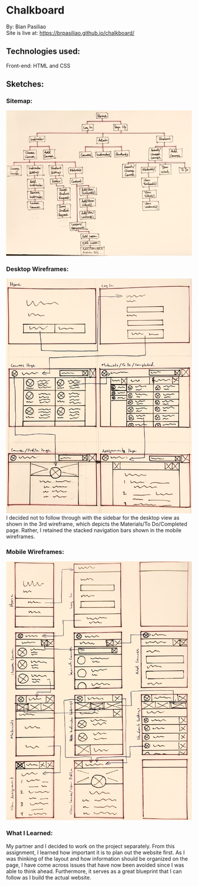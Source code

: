 # Chalkboard
By: Bian Pasiliao  
Site is live at: https://brpasiliao.github.io/chalkboard/

## Technologies used:
Front-end: HTML and CSS

## Sketches:
### Sitemap:
![Chalkboard sitemap](https://raw.githubusercontent.com/brpasiliao/chalkboard/master/sketches/sitemap.jpg)
### Desktop Wireframes:
![Chalkboard wireframes for desktop](https://raw.githubusercontent.com/brpasiliao/chalkboard/master/sketches/desktop_wireframes.jpg)
I decided not to follow through with the sidebar for the desktop view as shown in the 3rd wireframe, which depicts the Materials/To Do/Completed page. Rather, I retained the stacked navigation bars shown in the mobile wireframes.
### Mobile Wireframes:
![Chalkboard wireframes for mobile](https://raw.githubusercontent.com/brpasiliao/chalkboard/master/sketches/mobile_wireframes.jpg)
### What I Learned:
My partner and I decided to work on the project separately. From this assignment, I learned how important it is to plan out the website first. As I was thinking of the layout and how information should be organized on the page, I have come across issues that have now been avoided since I was able to think ahead. Furthermore, it serves as a great blueprint that I can follow as I build the actual website.
